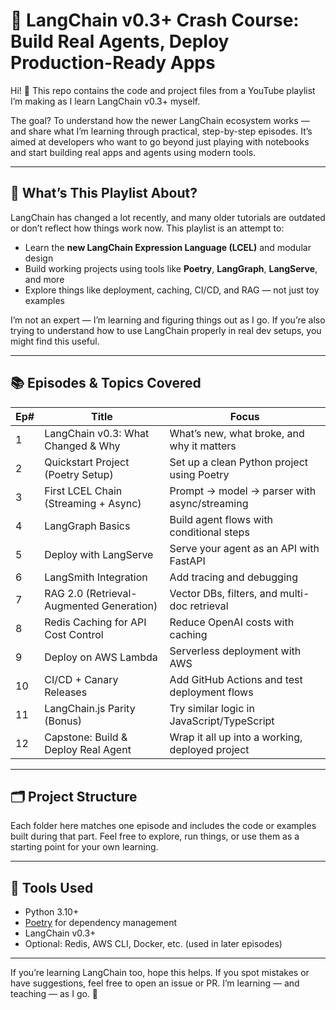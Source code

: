 # 🎥 LangChain v0.3+ Crash Course: Build Real Agents, Deploy Production-Ready Apps

Hi! 👋 This repo contains the code and project files from a YouTube playlist I’m making as I learn LangChain v0.3+ myself.

The goal? To understand how the newer LangChain ecosystem works — and share what I’m learning through practical, step-by-step episodes. It’s aimed at developers who want to go beyond just playing with notebooks and start building real apps and agents using modern tools.

---

## 📌 What’s This Playlist About?

LangChain has changed a lot recently, and many older tutorials are outdated or don’t reflect how things work now. This playlist is an attempt to:

- Learn the **new LangChain Expression Language (LCEL)** and modular design
- Build working projects using tools like **Poetry**, **LangGraph**, **LangServe**, and more
- Explore things like deployment, caching, CI/CD, and RAG — not just toy examples

I’m not an expert — I’m learning and figuring things out as I go. If you’re also trying to understand how to use LangChain properly in real dev setups, you might find this useful.

---

## 📚 Episodes & Topics Covered

| Ep# | Title                                     | Focus                                                       |
|-----|-------------------------------------------|-------------------------------------------------------------|
| 1   | LangChain v0.3: What Changed & Why        | What’s new, what broke, and why it matters                  |
| 2   | Quickstart Project (Poetry Setup)         | Set up a clean Python project using Poetry                  |
| 3   | First LCEL Chain (Streaming + Async)      | Prompt → model → parser with async/streaming                |
| 4   | LangGraph Basics                          | Build agent flows with conditional steps                    |
| 5   | Deploy with LangServe                     | Serve your agent as an API with FastAPI                     |
| 6   | LangSmith Integration                     | Add tracing and debugging                                   |
| 7   | RAG 2.0 (Retrieval-Augmented Generation)  | Vector DBs, filters, and multi-doc retrieval                |
| 8   | Redis Caching for API Cost Control        | Reduce OpenAI costs with caching                            |
| 9   | Deploy on AWS Lambda                      | Serverless deployment with AWS                              |
| 10  | CI/CD + Canary Releases                   | Add GitHub Actions and test deployment flows                |
| 11  | LangChain.js Parity (Bonus)               | Try similar logic in JavaScript/TypeScript                  |
| 12  | Capstone: Build & Deploy Real Agent       | Wrap it all up into a working, deployed project             |

---

## 🗂 Project Structure

Each folder here matches one episode and includes the code or examples built during that part. Feel free to explore, run things, or use them as a starting point for your own learning.

---

## 🧰 Tools Used

- Python 3.10+
- [Poetry](https://python-poetry.org/) for dependency management
- LangChain v0.3+
- Optional: Redis, AWS CLI, Docker, etc. (used in later episodes)

---

If you’re learning LangChain too, hope this helps. If you spot mistakes or have suggestions, feel free to open an issue or PR. I’m learning — and teaching — as I go. 🚀
